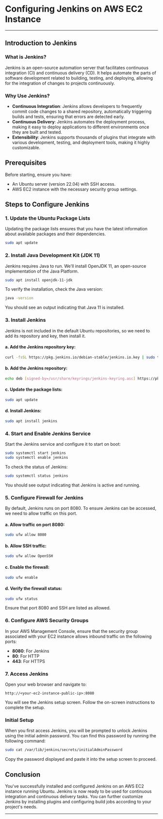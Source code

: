 # Configuring Jenkins on AWS EC2 Instance
---
## Introduction to Jenkins
### What is Jenkins?
Jenkins is an open-source automation server that facilitates continuous integration (CI) and continuous delivery (CD). It helps automate the parts of software development related to building, testing, and deploying, allowing for the integration of changes to projects continuously.

### Why Use Jenkins?
- **Continuous Integration**: Jenkins allows developers to frequently commit code changes to a shared repository, automatically triggering builds and tests, ensuring that errors are detected early.
- **Continuous Delivery**: Jenkins automates the deployment process, making it easy to deploy applications to different environments once they are built and tested.
- **Extensibility**: Jenkins supports thousands of plugins that integrate with various development, testing, and deployment tools, making it highly customizable.

## Prerequisites
Before starting, ensure you have:
- An Ubuntu server (version 22.04) with SSH access.
- AWS EC2 instance with the necessary security group settings.

## Steps to Configure Jenkins

### 1. Update the Ubuntu Package Lists
Updating the package lists ensures that you have the latest information about available packages and their dependencies.

```bash
sudo apt update
```

### 2. Install Java Development Kit (JDK 11)
Jenkins requires Java to run. We'll install OpenJDK 11, an open-source implementation of the Java Platform.

```bash
sudo apt install openjdk-11-jdk
```

To verify the installation, check the Java version:

```bash
java -version
```

You should see an output indicating that Java 11 is installed.

### 3. Install Jenkins
Jenkins is not included in the default Ubuntu repositories, so we need to add its repository and key, then install it.

#### a. Add the Jenkins repository key:

```bash
curl -fsSL https://pkg.jenkins.io/debian-stable/jenkins.io.key | sudo tee /usr/share/keyrings/jenkins-keyring.asc > /dev/null
```

#### b. Add the Jenkins repository:

```bash
echo deb [signed-by=/usr/share/keyrings/jenkins-keyring.asc] https://pkg.jenkins.io/debian-stable binary/ | sudo tee /etc/apt/sources.list.d/jenkins.list > /dev/null
```

#### c. Update the package lists:

```bash
sudo apt update
```

#### d. Install Jenkins:

```bash
sudo apt install jenkins
```

### 4. Start and Enable Jenkins Service
Start the Jenkins service and configure it to start on boot:

```bash
sudo systemctl start jenkins
sudo systemctl enable jenkins
```

To check the status of Jenkins:

```bash
sudo systemctl status jenkins
```

You should see output indicating that Jenkins is active and running.

### 5. Configure Firewall for Jenkins
By default, Jenkins runs on port 8080. To ensure Jenkins can be accessed, we need to allow traffic on this port.

#### a. Allow traffic on port 8080:

```bash
sudo ufw allow 8080
```

#### b. Allow SSH traffic:

```bash
sudo ufw allow OpenSSH
```

#### c. Enable the firewall:

```bash
sudo ufw enable
```

#### d. Verify the firewall status:

```bash
sudo ufw status
```

Ensure that port 8080 and SSH are listed as allowed.

### 6. Configure AWS Security Groups
In your AWS Management Console, ensure that the security group associated with your EC2 instance allows inbound traffic on the following ports:
- **8080**: For Jenkins
- **80**: For HTTP
- **443**: For HTTPS

### 7. Access Jenkins
Open your web browser and navigate to:

```
http://<your-ec2-instance-public-ip>:8080
```

You will see the Jenkins setup screen. Follow the on-screen instructions to complete the setup.

### Initial Setup
When you first access Jenkins, you will be prompted to unlock Jenkins using the initial admin password. You can find this password by running the following command:

```bash
sudo cat /var/lib/jenkins/secrets/initialAdminPassword
```

Copy the password displayed and paste it into the setup screen to proceed.

## Conclusion
You've successfully installed and configured Jenkins on an AWS EC2 instance running Ubuntu. Jenkins is now ready to be used for continuous integration and continuous delivery tasks. You can further customize Jenkins by installing plugins and configuring build jobs according to your project's needs.

---

